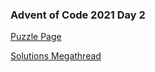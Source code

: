 ### Advent of Code 2021 Day 2

[Puzzle Page](https://adventofcode.com/2021/day/2)

[Solutions Megathread](https://www.reddit.com/r/adventofcode/comments/r6zd93/2021_day_2_solutions/)
